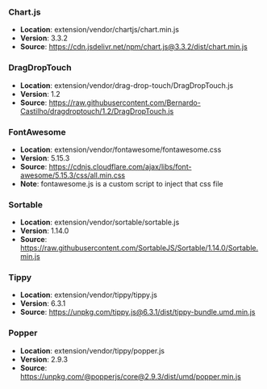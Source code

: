 ### Chart.js

- **Location**: extension/vendor/chartjs/chart.min.js
- **Version**: 3.3.2
- **Source**: https://cdn.jsdelivr.net/npm/chart.js@3.3.2/dist/chart.min.js

### DragDropTouch

- **Location**: extension/vendor/drag-drop-touch/DragDropTouch.js
- **Version**: 1.2
- **Source**: https://raw.githubusercontent.com/Bernardo-Castilho/dragdroptouch/1.2/DragDropTouch.js

### FontAwesome

- **Location**: extension/vendor/fontawesome/fontawesome.css
- **Version**: 5.15.3
- **Source**: https://cdnjs.cloudflare.com/ajax/libs/font-awesome/5.15.3/css/all.min.css
- **Note**: fontawesome.js is a custom script to inject that css file

### Sortable

- **Location**: extension/vendor/sortable/sortable.js
- **Version**: 1.14.0
- **Source**: https://raw.githubusercontent.com/SortableJS/Sortable/1.14.0/Sortable.min.js

### Tippy

- **Location**: extension/vendor/tippy/tippy.js
- **Version**: 6.3.1
- **Source**: https://unpkg.com/tippy.js@6.3.1/dist/tippy-bundle.umd.min.js

### Popper

- **Location**: extension/vendor/tippy/popper.js
- **Version**: 2.9.3
- **Source**: https://unpkg.com/@popperjs/core@2.9.3/dist/umd/popper.min.js
